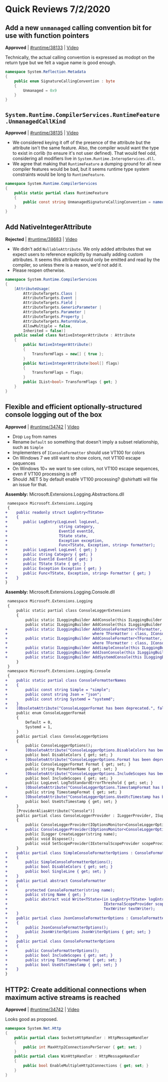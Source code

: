 # Quick Reviews 7/2/2020

## Add a new `unmanaged` calling convention bit for use with function pointers

**Approved** | [#runtime/38133](https://github.com/dotnet/runtime/issues/38133#issuecomment-653130834) | [Video](https://www.youtube.com/watch?v=eDDX05uBtFc&t=0h0m0s)

Technically, the actual calling convention is expressed as modopt on the return type but we felt a vague name is good enough.

```C#
namespace System.Reflection.Metadata
{
    public enum SignatureCallingConvention : byte
    {
        Unmanaged = 0x9
    }
}
```

## `System.Runtime.CompilerServices.RuntimeFeature.UnmanagedCallKind`

**Approved** | [#runtime/38135](https://github.com/dotnet/runtime/issues/38135#issuecomment-653135036) | [Video](https://www.youtube.com/watch?v=eDDX05uBtFc&t=0h18m14s)

* We considered keying it off of the presence of the attribute but the attribute isn't the same feature. Also, the compiler would want the type to exist in corlib (to ensure it's not user defined). That would feel odd, considering all modifiers live in `System.Runtime.InteropServices.dll`.
* We agree that making that `RuntimeFeature` a dumping ground for all new compiler features would be bad, but it seems runtime type system constraints would be long to `RuntimeFeature`.

```C#
namespace System.Runtime.CompilerServices
{
    public static partial class RuntimeFeature
    {
        public const string UnmanagedSignatureCallingConvention = nameof(UnmanagedSignatureCallingConvention);
    }
}
```
## Add NativeIntegerAttribute

**Rejected** | [#runtime/38683](https://github.com/dotnet/runtime/issues/38683#issuecomment-653136856) | [Video](https://www.youtube.com/watch?v=eDDX05uBtFc&t=0h27m46s)

* We didn't add `NullableAttribute`. We only added attributes that we expect users to reference explicitly by manually adding custom attributes. It seems this attribute would only be emitted and read by the compiler, so unless there is a reason, we'd not add it.
* Please reopen otherwise.

```C#
namespace System.Runtime.CompilerServices
{
    [AttributeUsage(
        AttributeTargets.Class |
        AttributeTargets.Event |
        AttributeTargets.Field |
        AttributeTargets.GenericParameter |
        AttributeTargets.Parameter |
        AttributeTargets.Property |
        AttributeTargets.ReturnValue,
        AllowMultiple = false,
        Inherited = false)]
    public sealed class NativeIntegerAttribute : Attribute
    {
        public NativeIntegerAttribute()
        {
            TransformFlags = new[] { true };
        }
        public NativeIntegerAttribute(bool[] flags)
        {
            TransformFlags = flags;
        }
        public IList<bool> TransformFlags { get; }
    }
}
```
## Flexible and efficient optionally-structured console logging out of the box

**Approved** | [#runtime/34742](https://github.com/dotnet/runtime/issues/34742#issuecomment-653193414) | [Video](https://www.youtube.com/watch?v=eDDX05uBtFc&t=0h32m8s)

* Drop `Log` from names
* Rename `Default` so something that doesn't imply a subset relationship, such as `Simple`
* Implementers of `IConsoleFormatter` should use VT100 for colors
* On Windows 7 we still want to show colors, not VT100 escape sequences
* On Windows 10+ we want to see colors, not VT100 escape sequences, even if VT100 processing is off
* Should .NET 5 by default enable VT100 processing? @shirhatti will file an issue for that.

**Assembly:** Microsoft.Extensions.Logging.Abstractions.dll

```diff
 namespace Microsoft.Extensions.Logging
 {
+    public readonly struct LogEntry<TState>
+    {
+       public LogEntry(LogLevel logLevel,
+                       string category,
+                       EventId eventId,
+                       TState state,
+                       Exception exception,
+                       Func<TState, Exception, string> formatter);
+       public LogLevel LogLevel { get; }
+       public string Category { get; }
+       public EventId EventId { get; }
+       public TState State { get; }
+       public Exception Exception { get; }
+       public Func<TState, Exception, string> Formatter { get; }
+    }
}
```

**Assembly:** Microsoft.Extensions.Logging.Console.dll

```diff
 namespace Microsoft.Extensions.Logging
 {
     public static partial class ConsoleLoggerExtensions
     {
         public static ILoggingBuilder AddConsole(this ILoggingBuilder builder);
         public static ILoggingBuilder AddConsole(this ILoggingBuilder builder, Action<ConsoleLoggerOptions> configure);
+        public static ILoggingBuilder AddConsoleFormatter<TFormatter, TOptions>(this ILoggingBuilder builder)
+                                      where TFormatter : class, IConsoleFormatter where TOptions : ConsoleFormatterOptions;
+        public static ILoggingBuilder AddConsoleFormatter<TFormatter, TOptions>(this ILoggingBuilder builder, Action<TOptions> configure)
+                                      where TFormatter : class, IConsoleFormatter where TOptions : ConsoleFormatterOptions;
+        public static ILoggingBuilder AddSimpleConsole(this ILoggingBuilder builder, Action<SimpleConsoleFormatterOptions> configure);
+        public static ILoggingBuilder AddJsonConsole(this ILoggingBuilder builder, Action<JsonConsoleFormatterOptions> configure);
+        public static ILoggingBuilder AddSystemdConsole(this ILoggingBuilder builder, Action<ConsoleFormatterOptions> configure);
     }
 }
 namespace Microsoft.Extensions.Logging.Console
 {
+    public static partial class ConsoleFormatterNames
+    {
+        public const string Simple = "simple";
+        public const string Json = "json";
+        public const string Systemd = "systemd";
+    }
+    [ObsoleteAttribute("ConsoleLoggerFormat has been deprecated.", false)]
     public enum ConsoleLoggerFormat
     {
         Default = 0,
         Systemd = 1,
     }
     public partial class ConsoleLoggerOptions
     {
         public ConsoleLoggerOptions();
+        [ObsoleteAttribute("ConsoleLoggerOptions.DisableColors has been deprecated. Please use ColoredConsoleFormatterOptions.DisableColors instead.", false)]
         public bool DisableColors { get; set; }
+        [ObsoleteAttribute("ConsoleLoggerOptions.Format has been deprecated. Please use ConsoleLoggerOptions.FormatterName instead.", false)]
         public ConsoleLoggerFormat Format { get; set; }
         public string FormatterName { get; set; }
+        [ObsoleteAttribute("ConsoleLoggerOptions.IncludeScopes has been deprecated..", false)]
         public bool IncludeScopes { get; set; }
         public LogLevel LogToStandardErrorThreshold { get; set; }
+        [ObsoleteAttribute("ConsoleLoggerOptions.TimestampFormat has been deprecated..", false)]
         public string TimestampFormat { get; set; }
+        [ObsoleteAttribute("ConsoleLoggerOptions.UseUtcTimestamp has been deprecated..", false)]
         public bool UseUtcTimestamp { get; set; }
     }
     [ProviderAliasAttribute("Console")]
     public partial class ConsoleLoggerProvider : ILoggerProvider, ISupportExternalScope, IDisposable
     {
         public ConsoleLoggerProvider(IOptionsMonitor<ConsoleLoggerOptions> options);
+        public ConsoleLoggerProvider(IOptionsMonitor<ConsoleLoggerOptions> options, IEnumerable<IConsoleFormatter> formatters);
         public ILogger CreateLogger(string name);
         public void Dispose();
         public void SetScopeProvider(IExternalScopeProvider scopeProvider);
     }
+    public partial class SimpleConsoleFormatterOptions : ConsoleFormatterOptions
+    {
+        public SimpleConsoleFormatterOptions();
+        public bool DisableColors { get; set; }
+        public bool SingleLine { get; set; }
+    }
+    public partial abstract ConsoleFormatter
+    {
+        protected ConsoleFormatter(string name);
+        public string Name { get; }
+        public abstract void Write<TState>(in LogEntry<TState> logEntry,
+                                           IExternalScopeProvider scopeProvider,
+                                           TextWriter textWriter);
+    }
+    public partial class JsonConsoleFormatterOptions : ConsoleFormatterOptions
+    {
+        public JsonConsoleFormatterOptions();
+        public JsonWriterOptions JsonWriterOptions { get; set; }
+    }
+    public partial class ConsoleFormatterOptions
+    {
+        public ConsoleFormatterOptions();
+        public bool IncludeScopes { get; set; }
+        public string TimestampFormat { get; set; }
+        public bool UseUtcTimestamp { get; set; }
+    }
}
```

## HTTP2: Create additional connections when maximum active streams is reached

**Approved** | [#runtime/34742](https://github.com/dotnet/runtime/issues/35088#issuecomment-653248184) | [Video](https://www.youtube.com/watch?v=7XhZsgJTywg&t=0h0m0s)

Looks good as proposed.

```C#
namespace System.Net.Http
{
    public partial class SocketsHttpHandler : HttpMessageHandler
    {
        public int MaxHttp2ConnectionsPerServer { get; set; }
    }   
    public partial class WinHttpHandler : HttpMessageHandler
    {
        public bool EnableMultipleHttp2Connections { get; set; }
    }
}
```


